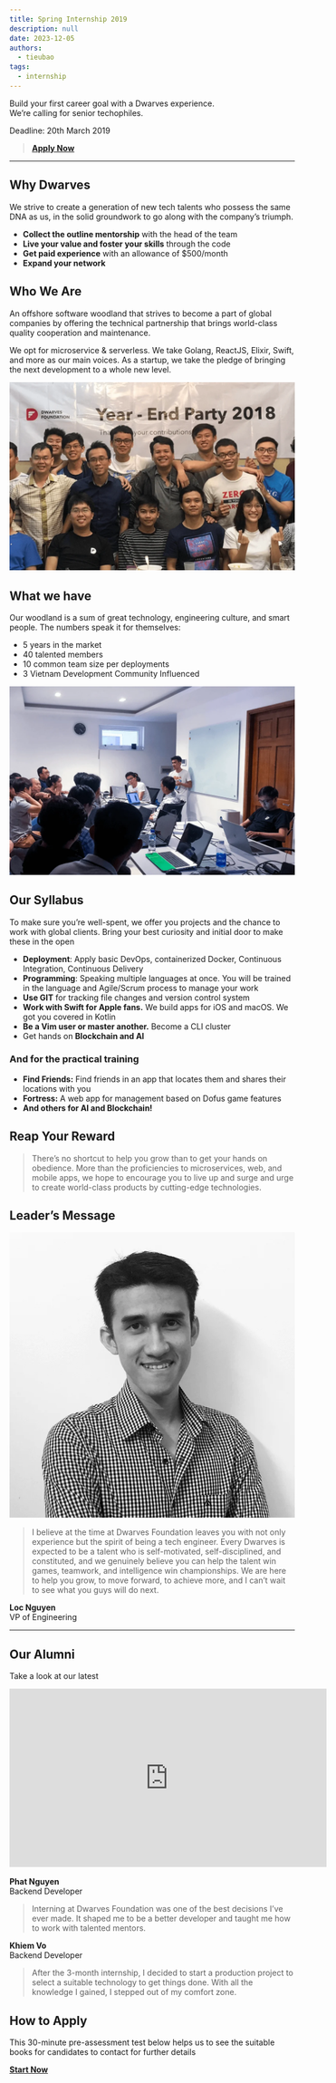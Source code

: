 ```yaml
---
title: Spring Internship 2019
description: null
date: 2023-12-05
authors:
  - tieubao
tags:
  - internship
---
```


Build your first career goal with a Dwarves experience.<br>
We’re calling for senior techophiles.

Deadline: 20th March 2019

> [**Apply Now**](#)

---

## Why Dwarves

We strive to create a generation of new tech talents who possess the same DNA as us, in the solid groundwork to go along with the company’s triumph.

- **Collect the outline mentorship** with the head of the team
- **Live your value and foster your skills** through the code
- **Get paid experience** with an allowance of $500/month
- **Expand your network**

## Who We Are

An offshore software woodland that strives to become a part of global companies by offering the technical partnership that brings world-class quality cooperation and maintenance.

We opt for microservice & serverless. We take Golang, ReactJS, Elixir, Swift, and more as our main voices. As a startup, we take the pledge of bringing the next development to a whole new level.

![Year-End Party 2018](assets/who-we-are2x.webp)

## What we have

Our woodland is a sum of great technology, engineering culture, and smart people. The numbers speak it for themselves:

- 5 years in the market
- 40 talented members
- 10 common team size per deployments
- 3 Vietnam Development Community Influenced

![Team meeting](assets/what-we-have2x.webp)

## Our Syllabus

To make sure you’re well-spent, we offer you projects and the chance to work with global clients. Bring your best curiosity and initial door to make these in the open

- **Deployment**: Apply basic DevOps, containerized Docker, Continuous Integration, Continuous Delivery
- **Programming**: Speaking multiple languages at once. You will be trained in the language and Agile/Scrum process to manage your work
- **Use GIT** for tracking file changes and version control system
- **Work with Swift for Apple fans.** We build apps for iOS and macOS. We got you covered in Kotlin
- **Be a Vim user or master another.** Become a CLI cluster
- Get hands on **Blockchain and AI**

### And for the practical training

- **Find Friends:** Find friends in an app that locates them and shares their locations with you
- **Fortress:** A web app for management based on Dofus game features
- **And others for AI and Blockchain!**

## Reap Your Reward

> There’s no shortcut to help you grow than to get your hands on obedience. More than the proficiencies to microservices, web, and mobile apps, we hope to encourage you to live up and surge and urge to create world-class products by cutting-edge technologies.

## Leader’s Message

![Loc Nguyen](assets/locnguyen2x.webp)

> I believe at the time at Dwarves Foundation leaves you with not only experience but the spirit of being a tech engineer. Every Dwarves is expected to be a talent who is self-motivated, self-disciplined, and constituted, and we genuinely believe you can help the talent win games, teamwork, and intelligence win championships. We are here to help you grow, to move forward, to achieve more, and I can’t wait to see what you guys will do next.

**Loc Nguyen**  
VP of Engineering

---

## Our Alumni

Take a look at our latest

<iframe width="560" height="315" src="https://www.youtube.com/embed/FWW6hve0GR8" frameborder="0" allowfullscreen></iframe>

**Phat Nguyen**  
Backend Developer

> Interning at Dwarves Foundation was one of the best decisions I’ve ever made. It shaped me to be a better developer and taught me how to work with talented mentors.

**Khiem Vo**  
Backend Developer

> After the 3-month internship, I decided to start a production project to select a suitable technology to get things done. With all the knowledge I gained, I stepped out of my comfort zone.

## How to Apply

This 30-minute pre-assessment test below helps us to see the suitable books for candidates to contact for further details

[**Start Now**](#)
